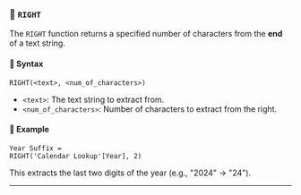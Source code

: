 ### 📌 `RIGHT`

The `RIGHT` function returns a specified number of characters from the **end** of a text string.

#### 🔧 Syntax

```
RIGHT(<text>, <num_of_characters>)
```

* `<text>`: The text string to extract from.
* `<num_of_characters>`: Number of characters to extract from the right.

#### 📝 Example

```dax
Year Suffix = 
RIGHT('Calendar Lookup'[Year], 2)
```

This extracts the last two digits of the year (e.g., "2024" → "24").

---
